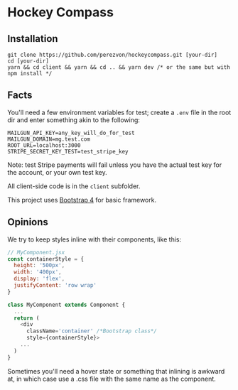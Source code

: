 # Hockey Compass

## Installation

```
git clone https://github.com/perezvon/hockeycompass.git [your-dir]
cd [your-dir]
yarn && cd client && yarn && cd .. && yarn dev /* or the same but with npm install */
```

## Facts

You'll need a few environment variables for test; create a `.env` file in the root dir and enter something akin to the following: 

```
MAILGUN_API_KEY=any_key_will_do_for_test
MAILGUN_DOMAIN=mg.test.com
ROOT_URL=localhost:3000
STRIPE_SECRET_KEY_TEST=test_stripe_key
```
Note: test Stripe payments will fail unless you have the actual test key for the account, or your own test key.

All client-side code is in the `client` subfolder.

This project uses [Bootstrap 4](https://getbootstrap.com/docs/4.0/getting-started/introduction/) for basic framework.

## Opinions

We try to keep styles inline with their components, like this:

```javascript 
// MyComponent.jsx
const containerStyle = {
  height: '500px',
  width: '400px',
  display: 'flex',
  justifyContent: 'row wrap'
}

class MyComponent extends Component {
  ...
  return (
    <div 
      className='container' /*Bootstrap class*/
      style={containerStyle}>
    ...
  )
}
```

Sometimes you'll need a hover state or something that inlining is awkward at, in which case use a .css file with the same name as the component. 

